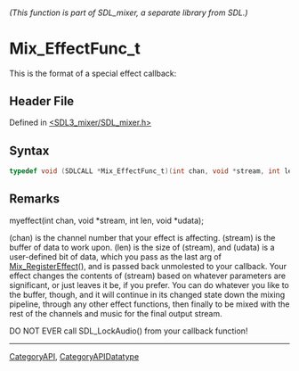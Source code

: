 ###### (This function is part of SDL_mixer, a separate library from SDL.)
# Mix_EffectFunc_t

This is the format of a special effect callback:

## Header File

Defined in [<SDL3_mixer/SDL_mixer.h>](https://github.com/libsdl-org/SDL_mixer/blob/main/include/SDL3_mixer/SDL_mixer.h)

## Syntax

```c
typedef void (SDLCALL *Mix_EffectFunc_t)(int chan, void *stream, int len, void *udata);
```

## Remarks

myeffect(int chan, void *stream, int len, void *udata);

(chan) is the channel number that your effect is affecting. (stream) is the
buffer of data to work upon. (len) is the size of (stream), and (udata) is
a user-defined bit of data, which you pass as the last arg of
[Mix_RegisterEffect](Mix_RegisterEffect)(), and is passed back unmolested
to your callback. Your effect changes the contents of (stream) based on
whatever parameters are significant, or just leaves it be, if you prefer.
You can do whatever you like to the buffer, though, and it will continue in
its changed state down the mixing pipeline, through any other effect
functions, then finally to be mixed with the rest of the channels and music
for the final output stream.

DO NOT EVER call SDL_LockAudio() from your callback function!

----
[CategoryAPI](CategoryAPI), [CategoryAPIDatatype](CategoryAPIDatatype)

